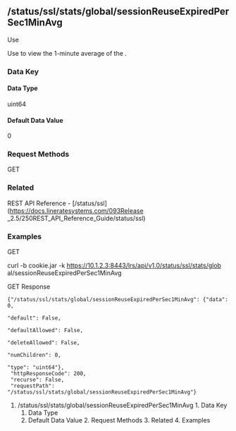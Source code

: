 ## /status/ssl/stats/global/sessionReuseExpiredPerSec1MinAvg

Use

Use to view the 1-minute average of the .

### Data Key

#### Data Type

uint64

#### Default Data Value

0

### Request Methods

GET

### Related

REST API Reference - [/status/ssl](https://docs.lineratesystems.com/093Release
_2.5/250REST_API_Reference_Guide/status/ssl)

### Examples

GET

curl -b cookie.jar -k https://10.1.2.3:8443/lrs/api/v1.0/status/ssl/stats/glob
al/sessionReuseExpiredPerSec1MinAvg

GET Response

    
    {"/status/ssl/stats/global/sessionReuseExpiredPerSec1MinAvg": {"data": 0,
                                                                    "default": False,
                                                                    "defaultAllowed": False,
                                                                    "deleteAllowed": False,
                                                                    "numChildren": 0,
                                                                    "type": "uint64"},
     "httpResponseCode": 200,
     "recurse": False,
     "requestPath": "/status/ssl/stats/global/sessionReuseExpiredPerSec1MinAvg"}
    

  1. /status/ssl/stats/global/sessionReuseExpiredPerSec1MinAvg
    1. Data Key
      1. Data Type
      2. Default Data Value
    2. Request Methods
    3. Related
    4. Examples

